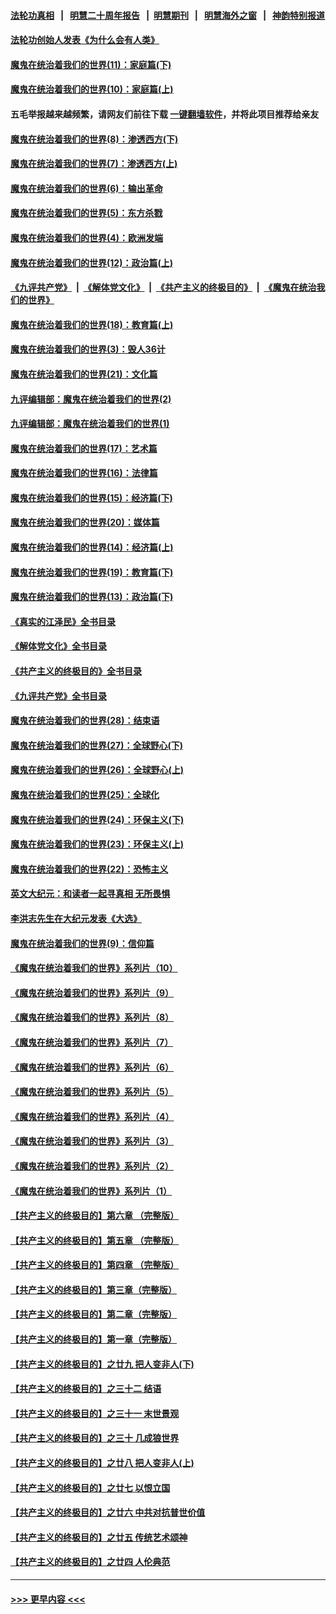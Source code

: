 #### [法轮功真相](https://github.com/gfw-breaker/truth/blob/master/README.md?t=0) &nbsp;&nbsp;|&nbsp;&nbsp; [明慧二十周年报告](https://github.com/gfw-breaker/mh-reports/blob/master/README.md?t=0) &nbsp;&nbsp;|&nbsp;&nbsp;[明慧期刊](https://github.com/gfw-breaker/mh-qikan) &nbsp;&nbsp;|&nbsp;&nbsp; [明慧海外之窗](https://github.com/gfw-breaker/mh-news/blob/master/README.md?t=0) &nbsp;&nbsp;|&nbsp;&nbsp; [神韵特别报道](https://github.com/gfw-breaker/mh-news/blob/master/shenyun.md?t=0)
#### [法轮功创始人发表《为什么会有人类》](../pages/nsc422/n13912117.md?t=02180943) 
#### [魔鬼在统治着我们的世界(11)：家庭篇(下)](../pages/nsc422/n10440961.md?t=02180943) 
#### [魔鬼在统治着我们的世界(10)：家庭篇(上)](../pages/nsc422/n10435448.md?t=02180943) 
#### 五毛举报越来越频繁，请网友们前往下载 [一键翻墙软件](https://github.com/gfw-breaker/ssr-accounts)，并将此项目推荐给亲友
#### [魔鬼在统治着我们的世界(8)：渗透西方(下)](../pages/nsc422/n10429603.md?t=02180943) 
#### [魔鬼在统治着我们的世界(7)：渗透西方(上)](../pages/nsc422/n10426013.md?t=02180943) 
#### [魔鬼在统治着我们的世界(6)：输出革命](../pages/nsc422/n10421536.md?t=02180943) 
#### [魔鬼在统治着我们的世界(5)：东方杀戮](../pages/nsc422/n10417707.md?t=02180943) 
#### [魔鬼在统治着我们的世界(4)：欧洲发端](../pages/nsc422/n10414890.md?t=02180943) 
#### [魔鬼在统治着我们的世界(12)：政治篇(上)](../pages/nsc422/n10444576.md?t=02180943) 
#### [《九评共产党》](https://github.com/begood0513/9ping.md/blob/master/README.md) &nbsp;|&nbsp; [《解体党文化》](../../../../jtdwh.md/blob/master/README.md)  &nbsp;|&nbsp; [《共产主义的终极目的》](../../../../gczydzjmd.md/blob/master/README.md) &nbsp;|&nbsp; [《魔鬼在统治我们的世界》](../../../../mgztzwmdsj.md/blob/master/README.md) 
#### [魔鬼在统治着我们的世界(18)：教育篇(上)](../pages/nsc422/n10526970.md?t=02180943) 
#### [魔鬼在统治着我们的世界(3)：毁人36计](../pages/nsc422/n10411583.md?t=02180943) 
#### [魔鬼在统治着我们的世界(21)：文化篇](../pages/nsc422/n10597706.md?t=02180943) 
#### [九评编辑部：魔鬼在统治着我们的世界(2)](../pages/nsc422/n10410036.md?t=02180943) 
#### [九评编辑部：魔鬼在统治着我们的世界(1)](../pages/nsc422/n10406825.md?t=02180943) 
#### [魔鬼在统治着我们的世界(17)：艺术篇](../pages/nsc422/n10499093.md?t=02180943) 
#### [魔鬼在统治着我们的世界(16)：法律篇](../pages/nsc422/n10485969.md?t=02180943) 
#### [魔鬼在统治着我们的世界(15)：经济篇(下)](../pages/nsc422/n10469975.md?t=02180943) 
#### [魔鬼在统治着我们的世界(20)：媒体篇](../pages/nsc422/n10586579.md?t=02180943) 
#### [魔鬼在统治着我们的世界(14)：经济篇(上)](../pages/nsc422/n10457370.md?t=02180943) 
#### [魔鬼在统治着我们的世界(19)：教育篇(下)](../pages/nsc422/n10564808.md?t=02180943) 
#### [魔鬼在统治着我们的世界(13)：政治篇(下)](../pages/nsc422/n10448270.md?t=02180943) 
#### [《真实的江泽民》全书目录](../pages/nsc422/n13721399.md?t=02180943) 
#### [《解体党文化》全书目录](../pages/nsc422/n13721157.md?t=02180943) 
#### [《共产主义的终极目的》全书目录](../pages/nsc422/n13721048.md?t=02180943) 
#### [《九评共产党》全书目录](../pages/nsc422/n13708085.md?t=02180943) 
#### [魔鬼在统治着我们的世界(28)：结束语](../pages/nsc422/n10936246.md?t=02180943) 
#### [魔鬼在统治着我们的世界(27)：全球野心(下)](../pages/nsc422/n10928319.md?t=02180943) 
#### [魔鬼在统治着我们的世界(26)：全球野心(上)](../pages/nsc422/n10900318.md?t=02180943) 
#### [魔鬼在统治着我们的世界(25)：全球化](../pages/nsc422/n10788205.md?t=02180943) 
#### [魔鬼在统治着我们的世界(24)：环保主义(下)](../pages/nsc422/n10695307.md?t=02180943) 
#### [魔鬼在统治着我们的世界(23)：环保主义(上)](../pages/nsc422/n10688613.md?t=02180943) 
#### [魔鬼在统治着我们的世界(22)：恐怖主义](../pages/nsc422/n10614727.md?t=02180943) 
#### [英文大纪元：和读者一起寻真相 无所畏惧](../pages/nsc422/n12542027.md?t=02180943) 
#### [李洪志先生在大纪元发表《大选》](../pages/nsc422/n12534746.md?t=02180943) 
#### [魔鬼在统治着我们的世界(9)：信仰篇](../pages/nsc422/n10432159.md?t=02180943) 
#### [《魔鬼在统治着我们的世界》系列片（10）](../pages/nsc422/n12292670.md?t=02180943) 
#### [《魔鬼在统治着我们的世界》系列片（9）](../pages/nsc422/n12290859.md?t=02180943) 
#### [《魔鬼在统治着我们的世界》系列片（8）](../pages/nsc422/n12287445.md?t=02180943) 
#### [《魔鬼在统治着我们的世界》系列片（7）](../pages/nsc422/n12283425.md?t=02180943) 
#### [《魔鬼在统治着我们的世界》系列片（6）](../pages/nsc422/n12282314.md?t=02180943) 
#### [《魔鬼在统治着我们的世界》系列片（5）](../pages/nsc422/n12281419.md?t=02180943) 
#### [《魔鬼在统治着我们的世界》系列片（4）](../pages/nsc422/n12274024.md?t=02180943) 
#### [《魔鬼在统治着我们的世界》系列片（3）](../pages/nsc422/n12271322.md?t=02180943) 
#### [《魔鬼在统治着我们的世界》系列片（2）](../pages/nsc422/n12269049.md?t=02180943) 
#### [《魔鬼在统治着我们的世界》系列片（1）](../pages/nsc422/n12267575.md?t=02180943) 
#### [【共产主义的终极目的】第六章 （完整版）](../pages/nsc422/n11428913.md?t=02180943) 
#### [【共产主义的终极目的】第五章 （完整版）](../pages/nsc422/n11428912.md?t=02180943) 
#### [【共产主义的终极目的】第四章 （完整版）](../pages/nsc422/n11428907.md?t=02180943) 
#### [【共产主义的终极目的】第三章（完整版）](../pages/nsc422/n11428848.md?t=02180943) 
#### [【共产主义的终极目的】第二章（完整版）](../pages/nsc422/n11428831.md?t=02180943) 
#### [【共产主义的终极目的】第一章（完整版）](../pages/nsc422/n11417651.md?t=02180943) 
#### [【共产主义的终极目的】之廿九 把人变非人(下)](../pages/nsc422/n11344140.md?t=02180943) 
#### [【共产主义的终极目的】之三十二 结语](../pages/nsc422/n11360535.md?t=02180943) 
#### [【共产主义的终极目的】之三十一 末世景观](../pages/nsc422/n11351129.md?t=02180943) 
#### [【共产主义的终极目的】之三十 几成狼世界](../pages/nsc422/n11348280.md?t=02180943) 
#### [【共产主义的终极目的】之廿八 把人变非人(上)](../pages/nsc422/n11340492.md?t=02180943) 
#### [【共产主义的终极目的】之廿七 以恨立国](../pages/nsc422/n11336944.md?t=02180943) 
#### [【共产主义的终极目的】之廿六 中共对抗普世价值](../pages/nsc422/n11324785.md?t=02180943) 
#### [【共产主义的终极目的】之廿五 传统艺术颂神](../pages/nsc422/n11296396.md?t=02180943) 
#### [【共产主义的终极目的】之廿四 人伦典范](../pages/nsc422/n11296397.md?t=02180943) 

----
#### [ >>> 更早内容 <<< ](../indexes/nsc422-earlier.md)
